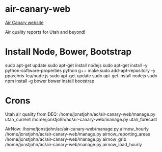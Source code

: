air-canary-web
==============

[Air Canary website](http://www.aircanary.com)

Air quality reports for Utah and beyond!


Install Node, Bower, Bootstrap
=============================
sudo apt-get update
sudo apt-get install nodejs
sudo apt-get install -y python-software-properties python g++ make
sudo add-apt-repository -y ppa:chris-lea/node.js
sudo apt-get update
sudo apt-get install nodejs
sudo npm install -g bower
bower install bootstrap


Crons
=============================

Utah air quality from DEQ:
/home/jonstjohn/ac/air-canary-web/manage.py utah_current
/home/jonstjohn/ac/air-canary-web/manage.py utah_forecast

AirNow:
/home/jonstjohn/ac/air-canary-web/manage.py airnow_hourly
/home/jonstjohn/ac/air-canary-web/manage.py airnow_reporting_areas
/home/jonstjohn/ac/air-canary-web/manage.py airnow_grib
/home/jonstjohn/ac/air-canary-web/manage.py airnow_load_hourly

